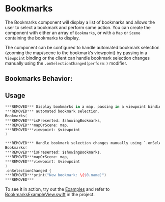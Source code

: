 # Bookmarks

The Bookmarks component will display a list of bookmarks and allows the user to select a bookmark and perform some action. You can create the component with either an array of `Bookmarks`, or with a `Map` or `Scene` containing the bookmarks to display.

The component can be configured to handle automated bookmark selection (zooming the map/scene to the bookmark’s viewpoint) by passing in a `Viewpoint` binding or the client can handle bookmark selection changes manually using the `.onSelectionChanged(perform:)` modifier.

## Bookmarks Behavior:

## Usage

```swift
***REMOVED*** Display bookmarks in a map, passing in a viewpoint binding to allow
***REMOVED*** automated bookmark selection.
Bookmarks(
***REMOVED***isPresented: $showingBookmarks,
***REMOVED***mapOrScene: map,
***REMOVED***viewpoint: $viewpoint
)
```

```swift
***REMOVED*** Handle bookmark selection changes manually using `.onSelectionChanged(perform:)`.
Bookmarks(
***REMOVED***isPresented: $showingBookmarks,
***REMOVED***mapOrScene: map,
***REMOVED***viewpoint: $viewpoint
)
.onSelectionChanged {
***REMOVED***print("New bookmark: \($0.name)")
***REMOVED***

```



To see it in action, try out the [Examples](../../Examples) and refer to [BookmarksExampleView.swift](../../Examples/Examples/BookmarksExampleView.swift) in the project.
